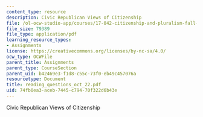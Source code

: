 ```yaml
---
content_type: resource
description: Civic Republican Views of Citizenship
file: /ol-ocw-studio-app/courses/17-042-citizenship-and-pluralism-fall-2003/74fb0ea3aceb7445c79470f322d6b43e_reading_questions_oct_22.pdf
file_size: 79389
file_type: application/pdf
learning_resource_types:
- Assignments
license: https://creativecommons.org/licenses/by-nc-sa/4.0/
ocw_type: OCWFile
parent_title: Assignments
parent_type: CourseSection
parent_uid: b42469e3-f1d8-c55c-73f0-eb49c457076a
resourcetype: Document
title: reading_questions_oct_22.pdf
uid: 74fb0ea3-aceb-7445-c794-70f322d6b43e
---
```

Civic Republican Views of Citizenship